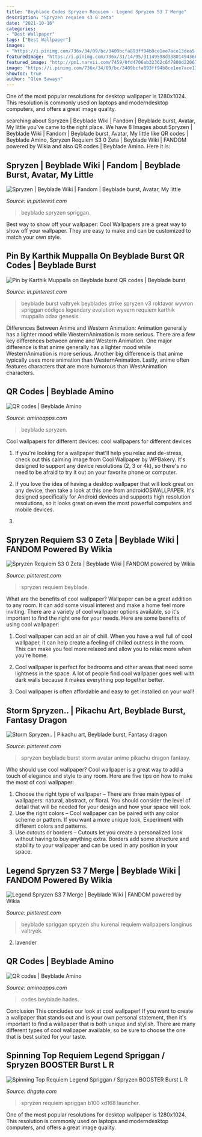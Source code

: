 ```yaml
---
title: "Beyblade Codes Spryzen Requiem - Legend Spryzen S3 7 Merge"
description: "Spryzen requiem s3 0 zeta"
date: "2021-10-16"
categories:
- "Best Wallpaper"
tags: ["Best Wallpaper"]
images:
- "https://i.pinimg.com/736x/34/09/bc/3409bcfa893ff94b8ce1ee7ace13dea5.jpg"
featuredImage: "https://i.pinimg.com/736x/31/14/95/31149598d3380149436630ee883ea3a7.jpg"
featured_image: "http://pm1.narvii.com/7459/0fd4706ab32362c6f7800d2206797a1bbbc5ddc9r1-1536-2048v2_uhq.jpg"
image: "https://i.pinimg.com/736x/34/09/bc/3409bcfa893ff94b8ce1ee7ace13dea5.jpg"
ShowToc: true
author: "Glen Sawayn"
---
```



One of the most popular resolutions for desktop wallpaper is 1280x1024. This resolution is commonly used on laptops and moderndesktop computers, and offers a great image quality.

	

		
searching about Spryzen | Beyblade Wiki | Fandom | Beyblade burst, Avatar, My little you've came to the right place. We have 8 Images about Spryzen | Beyblade Wiki | Fandom | Beyblade burst, Avatar, My little like QR codes | Beyblade Amino, Spryzen Requiem S3 0 Zeta | Beyblade Wiki | FANDOM powered by Wikia and also QR codes | Beyblade Amino. Here it is:
		
    
## Spryzen | Beyblade Wiki | Fandom | Beyblade Burst, Avatar, My Little

<img loading=lazy src="https://i.pinimg.com/736x/34/09/bc/3409bcfa893ff94b8ce1ee7ace13dea5.jpg" onerror="this.onerror=null;this.src='https://tse2.mm.bing.net/th?id=OIP.y2mxTLmZNYVR8kVK2VGuJgHaEK&amp;pid=15.1';" alt="Spryzen | Beyblade Wiki | Fandom | Beyblade burst, Avatar, My little">

_Source: in.pinterest.com_

>beyblade spryzen spriggan. 

	

Best way to show off your wallpaper:
Cool Wallpapers are a great way to show off your wallpaper. They are easy to make and can be customized to match your own style.

    
## Pin By Karthik Muppalla On Beyblade Burst QR Codes | Beyblade Burst

<img loading=lazy src="https://i.pinimg.com/736x/72/ca/0e/72ca0ecde93a3245b2718d0b52574c39.jpg" onerror="this.onerror=null;this.src='https://tse3.mm.bing.net/th?id=OIP.5YTHdAIri3ULn8_pdPk9cAHaEK&amp;pid=15.1';" alt="Pin by Karthik Muppalla on Beyblade burst QR codes | Beyblade burst">

_Source: in.pinterest.com_

>beyblade burst valtryek beyblades strike spryzen v3 roktavor wyvron spriggan códigos legendary evolution wyvern requiem karthik muppalla odax genesis. 

	

Differences Between Anime and Western Animation: Animation generally has a lighter mood while WesternAnimation is more serious.
There are a few key differences between anime and Western Animation. One major difference is that anime generally has a lighter mood while WesternAnimation is more serious. Another big difference is that anime typically uses more animation than WesternAnimation. Lastly, anime often features characters that are more humorous than WestAnimation characters.

    
## QR Codes | Beyblade Amino

<img loading=lazy src="http://pm1.narvii.com/7459/0fd4706ab32362c6f7800d2206797a1bbbc5ddc9r1-1536-2048v2_uhq.jpg" onerror="this.onerror=null;this.src='https://tse3.mm.bing.net/th?id=OIP.Mmo1U8w4W_4N98qLGLaDhgHaJ4&amp;pid=15.1';" alt="QR codes | Beyblade Amino">

_Source: aminoapps.com_

>beyblade spryzen. 

	

Cool wallpapers for different devices:
cool wallpapers for different devices 

1. If you're looking for a wallpaper that'll help you relax and de-stress, check out this calming image from Cool Wallpaper by WPBakery. It's designed to support any device resolutions (2, 3 or 4k), so there's no need to be afraid to try it out on your favorite phone or computer.

2. If you love the idea of having a desktop wallpaper that will look great on any device, then take a look at this one from androidOSWALLPAPER. It's designed specifically for Android devices and supports high resolution resolutions, so it looks great on even the most powerful computers and mobile devices.

3.

    
## Spryzen Requiem S3 0 Zeta | Beyblade Wiki | FANDOM Powered By Wikia

<img loading=lazy src="https://i.pinimg.com/736x/5c/f0/4f/5cf04f51d2da4896c14f97b15054e350.jpg" onerror="this.onerror=null;this.src='https://tse4.mm.bing.net/th?id=OIP.d94EoYfQplzpSB8E69h4xwHaEK&amp;pid=15.1';" alt="Spryzen Requiem S3 0 Zeta | Beyblade Wiki | FANDOM powered by Wikia">

_Source: pinterest.com_

>spryzen requiem beyblade. 

	

What are the benefits of cool wallpaper?
Wallpaper can be a great addition to any room. It can add some visual interest and make a home feel more inviting. There are a variety of cool wallpaper options available, so it's important to find the right one for your needs. Here are some benefits of using cool wallpaper: 
1. Cool wallpaper can add an air of chill. When you have a wall full of cool wallpaper, it can help create a feeling of chilled outness in the room. This can make you feel more relaxed and allow you to relax more when you're home. 

2. Cool wallpaper is perfect for bedrooms and other areas that need some lightness in the space. A lot of people find cool wallpaper goes well with dark walls because it makes everything pop together better. 

3. Cool wallpaper is often affordable and easy to get installed on your wall!

    
## Storm Spryzen.. | Pikachu Art, Beyblade Burst, Fantasy Dragon

<img loading=lazy src="https://i.pinimg.com/736x/58/bf/9b/58bf9b420930cd2f42cb2ef267438c74.jpg" onerror="this.onerror=null;this.src='https://tse1.mm.bing.net/th?id=OIP.pzPk1wgXseNDw3iR8wmnvgHaEK&amp;pid=15.1';" alt="Storm Spryzen.. | Pikachu art, Beyblade burst, Fantasy dragon">

_Source: pinterest.com_

>spryzen beyblade burst storm avatar anime pikachu dragon fantasy. 

	

Who should use cool wallpaper?
Cool wallpaper is a great way to add a touch of elegance and style to any room. Here are five tips on how to make the most of cool wallpaper: 
1) Choose the right type of wallpaper – There are three main types of wallpapers: natural, abstract, or floral. You should consider the level of detail that will be needed for your design and how your space will look. 
2) Use the right colors – Cool wallpaper can be paired with any color scheme or pattern. If you want a more unique look, Experiment with different colors and patterns. 
3) Use cutouts or borders – Cutouts let you create a personalized look without having to buy anything extra. Borders add some structure and stability to your wallpaper and can be used in any position in your space.

    
## Legend Spryzen S3 7 Merge | Beyblade Wiki | FANDOM Powered By Wikia

<img loading=lazy src="https://i.pinimg.com/736x/31/14/95/31149598d3380149436630ee883ea3a7.jpg" onerror="this.onerror=null;this.src='https://tse3.mm.bing.net/th?id=OIP.poopGJ84204LwAlBBVlRCQHaEK&amp;pid=15.1';" alt="Legend Spryzen S3 7 Merge | Beyblade Wiki | FANDOM powered by Wikia">

_Source: pinterest.com_

>beyblade spriggan spryzen shu kurenai requiem wallpapers longinus valtryek. 

	

2. lavender 

    
## QR Codes | Beyblade Amino

<img loading=lazy src="https://pm1.narvii.com/7459/1358c71862027542f874bfd33caf41a5a3c4111dr1-1536-2048v2_hq.jpg" onerror="this.onerror=null;this.src='https://tse4.mm.bing.net/th?id=OIP.4QCB0wUvLqH18yJeJejrFAHaJ4&amp;pid=15.1';" alt="QR codes | Beyblade Amino">

_Source: aminoapps.com_

>codes beyblade hades. 

	

Conclusion
This concludes our look at cool wallpaper! If you want to create a wallpaper that stands out and is your own personal statement, then it's important to find a wallpaper that is both unique and stylish. There are many different types of cool wallpaper available, so be sure to choose the one that is best suited for your taste.

    
## Spinning Top Requiem Legend Spriggan / Spryzen BOOSTER Burst L R

<img loading=lazy src="https://www.dhresource.com/f2/albu/g10/M00/31/75/rBVaVl2IktaAFg78AAM75WIg2Y0540.jpg" onerror="this.onerror=null;this.src='https://tse1.mm.bing.net/th?id=OIP.kLb1DcJzyFHzs_fBtJvSEwHaHM&amp;pid=15.1';" alt="Spinning Top Requiem Legend Spriggan / Spryzen BOOSTER Burst L R">

_Source: dhgate.com_

>spryzen requiem spriggan b100 xd168 launcher. 

	

One of the most popular resolutions for desktop wallpaper is 1280x1024. This resolution is commonly used on laptops and moderndesktop computers, and offers a great image quality.

